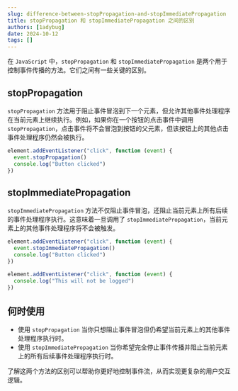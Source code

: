 ```yaml
---
slug: difference-between-stopPropagation-and-stopImmediatePropagation
title: stopPropagation 和 stopImmediatePropagation 之间的区别
authors: [1adybug]
date: 2024-10-12
tags: []
---
```


在 `JavaScript` 中，`stopPropagation` 和 `stopImmediatePropagation` 是两个用于控制事件传播的方法。它们之间有一些关键的区别。

## stopPropagation

`stopPropagation` 方法用于阻止事件冒泡到下一个元素，但允许其他事件处理程序在当前元素上继续执行。例如，如果你在一个按钮的点击事件中调用 `stopPropagation`，点击事件将不会冒泡到按钮的父元素，但该按钮上的其他点击事件处理程序仍然会被执行。

```ts
element.addEventListener("click", function (event) {
  event.stopPropagation()
  console.log("Button clicked")
})
```

## stopImmediatePropagation

`stopImmediatePropagation` 方法不仅阻止事件冒泡，还阻止当前元素上所有后续的事件处理程序执行。这意味着一旦调用了 `stopImmediatePropagation`，当前元素上的其他事件处理程序将不会被触发。

```ts
element.addEventListener("click", function (event) {
  event.stopImmediatePropagation()
  console.log("Button clicked")
})

element.addEventListener("click", function (event) {
  console.log("This will not be logged")
})
```

## 何时使用

- 使用 `stopPropagation` 当你只想阻止事件冒泡但仍希望当前元素上的其他事件处理程序执行时。
- 使用 `stopImmediatePropagation` 当你希望完全停止事件传播并阻止当前元素上的所有后续事件处理程序执行时。

了解这两个方法的区别可以帮助你更好地控制事件流，从而实现更复杂的用户交互逻辑。

